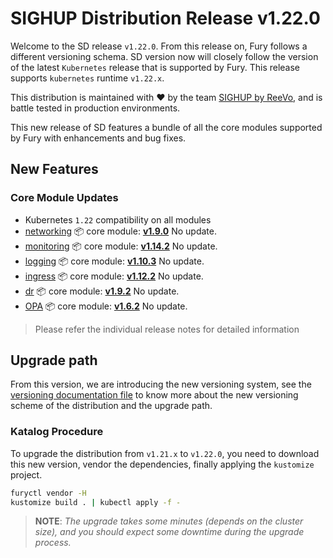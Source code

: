 # SIGHUP Distribution Release v1.22.0

Welcome to the SD release `v1.22.0`.
From this release on, Fury follows a different versioning schema.
SD version now will closely follow the version of the latest `Kubernetes` release that is supported by Fury.
This release supports `kubernetes` runtime `v1.22.x`.

This distribution is maintained with ❤️ by the team [SIGHUP by ReeVo](https://sighup.io/),
and is battle tested in production environments.

This new release of SD features a bundle of all the core modules supported by
Fury with enhancements and bug fixes.

## New Features

### Core Module Updates

- Kubernetes `1.22` compatibility on all modules
- [networking](https://github.com/sighupio/fury-kubernetes-networking) 📦 core module: [**v1.9.0**](https://github.com/sighupio/fury-kubernetes-networking/releases/tag/v1.9.0)
  No update.
- [monitoring](https://github.com/sighupio/fury-kubernetes-monitoring) 📦 core module: [**v1.14.2**](https://github.com/sighupio/fury-kubernetes-monitoring/releases/tag/v1.14.2)
  No update.
- [logging](https://github.com/sighupio/fury-kubernetes-logging) 📦 core module: [**v1.10.3**](https://github.com/sighupio/fury-kubernetes-logging/releases/tag/v1.10.3)
  No update.
- [ingress](https://github.com/sighupio/fury-kubernetes-ingress) 📦 core module: [**v1.12.2**](https://github.com/sighupio/fury-kubernetes-ingress/releases/tag/v1.12.2)
  No update.
- [dr](https://github.com/sighupio/fury-kubernetes-dr) 📦 core module: [**v1.9.2**](https://github.com/sighupio/fury-kubernetes-dr/releases/tag/v1.9.2)
  No update.
- [OPA](https://github.com/sighupio/fury-kubernetes-opa) 📦 core module: [**v1.6.2**](https://github.com/sighupio/fury-kubernetes-opa/releases/tag/v1.6.2)
  No update.

> Please refer the individual release notes for detailed information

## Upgrade path

From this version, we are introducing the new versioning system, see the [versioning documentation file][versioning] to know more about the new versioning scheme of the distribution and the upgrade path.

### Katalog Procedure

To upgrade the distribution from `v1.21.x` to `v1.22.0`, you need to download this new version, vendor the dependencies, finally applying the `kustomize` project.

```bash
furyctl vendor -H
kustomize build . | kubectl apply -f -
```

> **NOTE**: *The upgrade takes some minutes (depends on the cluster size), and you should expect some downtime during the upgrade process.*

<!--  Links -->
[versioning]: https://github.com/sighupio/fury-distribution/blob/master/docs/VERSIONING.md

